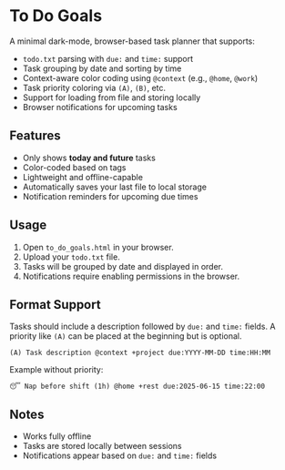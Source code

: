 # To Do Goals

A minimal dark-mode, browser-based task planner that supports:

- `todo.txt` parsing with `due:` and `time:` support
- Task grouping by date and sorting by time
- Context-aware color coding using `@context` (e.g., `@home`, `@work`)
- Task priority coloring via `(A)`, `(B)`, etc.
- Support for loading from file and storing locally
- Browser notifications for upcoming tasks

## Features
- Only shows **today and future** tasks
- Color-coded based on tags
- Lightweight and offline-capable
- Automatically saves your last file to local storage
- Notification reminders for upcoming due times

## Usage
1. Open `to_do_goals.html` in your browser.
2. Upload your `todo.txt` file.
3. Tasks will be grouped by date and displayed in order.
4. Notifications require enabling permissions in the browser.

## Format Support
Tasks should include a description followed by `due:` and `time:` fields. A
priority like `(A)` can be placed at the beginning but is optional.

```
(A) Task description @context +project due:YYYY-MM-DD time:HH:MM
```

Example without priority:
```
😴 Nap before shift (1h) @home +rest due:2025-06-15 time:22:00
```

## Notes
- Works fully offline
- Tasks are stored locally between sessions
- Notifications appear based on `due:` and `time:` fields